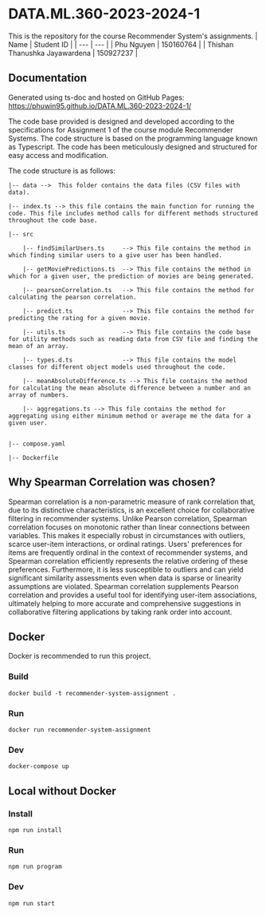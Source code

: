 # DATA.ML.360-2023-2024-1
This is the repository for the course Recommender System's assignments. 
| Name | Student ID |
| --- | --- |
| Phu Nguyen | 150160764 |
| Thishan Thanushka Jayawardena | 150927237 |

## Documentation
Generated using ts-doc and hosted on GitHub Pages:
https://phuwin95.github.io/DATA.ML.360-2023-2024-1/ 

The code base provided is designed and developed according to the specifications for Assignment 1 of the course module Recommender Systems. The code structure is based on the programming language known as Typescript. The code has been meticulously designed and structured for easy access and modification.

The code structure is as follows:
```
|-- data -->  This folder contains the data files (CSV files with data).

|-- index.ts --> this file contains the main function for running the code. This file includes method calls for different methods structured throughout the code base.

|-- src

    |-- findSimilarUsers.ts     --> This file contains the method in which finding similar users to a give user has been handled.
    
    |-- getMoviePredictions.ts  --> This file contains the method in which for a given user, the prediction of movies are being generated.
    
    |-- pearsonCorrelation.ts   --> This file contains the method for calculating the pearson correlation.
    
    |-- predict.ts              --> This file contains the method for predicting the rating for a given movie.
    
    |-- utils.ts                --> This file contains the code base for utility methods such as reading data from CSV file and finding the mean of an array.
    
    |-- types.d.ts              --> This file contains the model classes for different object models used throughout the code.

    |-- meanAbsoluteDifference.ts --> This file contains the method for calculating the mean absolute difference between a number and an array of numbers.

    |-- aggregations.ts --> This file contains the method for aggregating using either minimum method or average me the data for a given user.

    
|-- compose.yaml

|-- Dockerfile
```
## Why Spearman Correlation was chosen?
Spearman correlation is a non-parametric measure of rank correlation that, due to its distinctive characteristics, is an excellent choice for collaborative filtering in recommender systems. Unlike Pearson correlation, Spearman correlation focuses on monotonic rather than linear connections between variables. This makes it especially robust in circumstances with outliers, scarce user-item interactions, or ordinal ratings. Users' preferences for items are frequently ordinal in the context of recommender systems, and Spearman correlation efficiently represents the relative ordering of these preferences. Furthermore, it is less susceptible to outliers and can yield significant similarity assessments even when data is sparse or linearity assumptions are violated. Spearman correlation supplements Pearson correlation and provides a useful tool for identifying user-item associations, ultimately helping to more accurate and comprehensive suggestions in collaborative filtering applications by taking rank order into account.


## Docker
Docker is recommended to run this project.

### Build
`docker build -t recommender-system-assignment .`

### Run
`docker run recommender-system-assignment`

### Dev
`docker-compose up`

## Local without Docker

### Install
`npm run install`

### Run
`npm run program`

### Dev
`npm run start`


